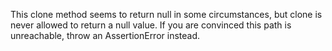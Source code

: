 This clone method seems to return null in some circumstances, but clone is never allowed to return a null value. If you are convinced this path is unreachable, throw an AssertionError instead.